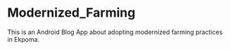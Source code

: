 # Modernized_Farming
This is an Android Blog App about adopting modernized farming practices in Ekpoma.
